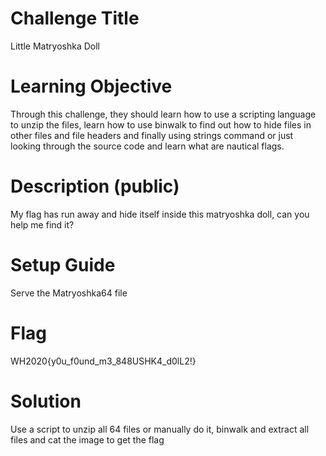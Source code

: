 # Challenge Title

Little Matryoshka Doll

# Learning Objective

Through this challenge, they should learn how to use a scripting language to unzip the files, learn how to use binwalk to find out how to hide files in other files and file headers and finally using strings command or just looking through the source code and learn what are nautical flags.

# Description (public)

My flag has run away and hide itself inside this matryoshka doll, can you help me find it?


# Setup Guide

Serve the Matryoshka64 file

# Flag

WH2020{y0u_f0und_m3_848USHK4_d0lL2!}

# Solution

Use a script to unzip all 64 files or manually do it, binwalk and extract all files and cat the image to get the flag